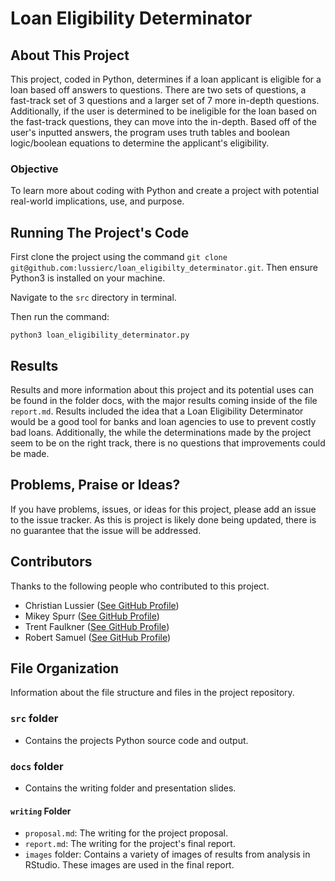 # Loan Eligibility Determinator

## About This Project
This project, coded in Python, determines if a loan applicant is eligible for a loan based off answers to questions. There are two sets of questions, a fast-track set of 3 questions and a larger set of 7 more in-depth questions. Additionally, if the user is determined to be ineligible for the loan based on the fast-track questions, they can move into the in-depth. Based off of the user's inputted answers, the program uses truth tables and boolean logic/boolean equations to determine the applicant's eligibility.

### Objective
To learn more about coding with Python and create a project with potential real-world implications, use, and purpose.

## Running The Project's Code
First clone the project using the command `git clone git@github.com:lussierc/loan_eligibilty_determinator.git`. Then ensure Python3 is installed on your machine.

Navigate to the `src` directory in terminal.

Then run the command:
```
python3 loan_eligibility_determinator.py
```

## Results
Results and more information about this project and its potential uses can be found in the folder docs, with the major results coming inside of the file `report.md`. Results included the idea that a Loan Eligibility Determinator would be a good tool for banks and loan agencies to use to prevent costly bad loans. Additionally, the while the determinations made by the project seem to be on the right track, there is no questions that improvements could be made.

## Problems, Praise or Ideas?
If you have problems, issues, or ideas for this project, please add an issue to the issue tracker. As this is project is likely done being updated, there is no guarantee that the issue will be addressed.

## Contributors
Thanks to the following people who contributed to this project.
 - Christian Lussier ([See GitHub Profile](https://github.com/lussierc))
 - Mikey Spurr ([See GitHub Profile](https://github.com/Spurrm))
 - Trent Faulkner ([See GitHub Profile](https://github.com/faulknert))
 - Robert Samuel ([See GitHub Profile](https://github.com/robert-samuel07))

## File Organization
Information about the file structure and files in the project repository.
### `src` folder
- Contains the projects Python source code and output.
### `docs` folder
- Contains the writing folder and presentation slides.
#### `writing` Folder
- `proposal.md`: The writing for the project proposal.
- `report.md`: The writing for the project's final report.
- `images` folder: Contains a variety of images of results from analysis in RStudio. These images are used in the final report.
